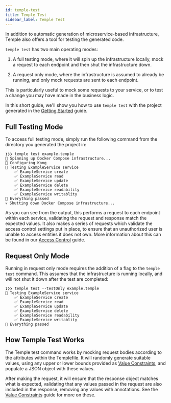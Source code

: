```yaml
---
id: temple-test
title: Temple Test
sidebar_label: Temple Test
---
```


In addition to automatic generation of microservice-based infrastructure, Temple also offers a tool for testing the generated code.

`temple test` has two main operating modes:

1. A full testing mode, where it will spin up the infrastructure locally, mock a request to each endpoint and then shut the infrastructure down.

2. A request only mode, where the infrastructure is assumed to already be running, and only mock requests are sent to each endpoint.

This is particularly useful to mock some requests to your service, or to test a change you may have made in the business logic.

In this short guide, we'll show you how to use `temple test` with the project generated in the [Getting Started](../getting-started) guide.

## Full Testing Mode
To access full testing mode, simply run the following command from the directory you generated the project in:

```
❯❯❯ temple test example.temple
🐳 Spinning up Docker Compose infrastructure...
🦍 Configuring Kong
🧪 Testing ExampleService service
    ✅ ExampleService create
    ✅ ExampleService read
    ✅ ExampleService update
    ✅ ExampleService delete
    ✅ ExampleService readability
    ✅ ExampleService writablity
🎉 Everything passed
💀 Shutting down Docker Compose infrastructure...
```

As you can see from the output, this performs a request to each endpoint within each service, validating the request and response match the expected values.
It also makes a series of requests which validate the access control settings put in place, to ensure that an unauthorized user is unable to access entities it does not own.
More information about this can be found in our [Access Control](access-control) guide.


## Request Only Mode
Running in request only mode requires the addition of a flag to the `temple test` command.
This assumes that the infrastructure is running locally, and will not shut it down after the test are completed:

```
❯❯❯ temple test --testOnly example.temple
🧪 Testing ExampleService service
    ✅ ExampleService create
    ✅ ExampleService read
    ✅ ExampleService update
    ✅ ExampleService delete
    ✅ ExampleService readability
    ✅ ExampleService writablity
🎉 Everything passed
```

## How Temple Test Works
The Temple test command works by mocking request bodies according to the attributes within the Templefile.
It will randomly generate suitable values, using any upper or lower bounds provided as [Value Constraints](value-constraints), and populate a JSON object with these values.

After making the request, it will ensure that the response object matches what is expected, validating that any values passed in the request are also included in the response, removing any values with annotations. 
See the [Value Constraints](value-constraints) guide for more on these.
